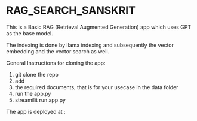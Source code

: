 # RAG_SEARCH_SANSKRIT

This is a Basic RAG (Retrieval Augmented Generation) app which uses GPT as the base model.

The indexing is done by llama indexing and subsequently the vector embedding and the vector search as well.


General Instructions for cloning the app:

1. git clone the repo
2. add
3. the required documents, that is for your usecase in the data folder
4. run the app.py
5. streamilit run app.py

The app is deployed at :
